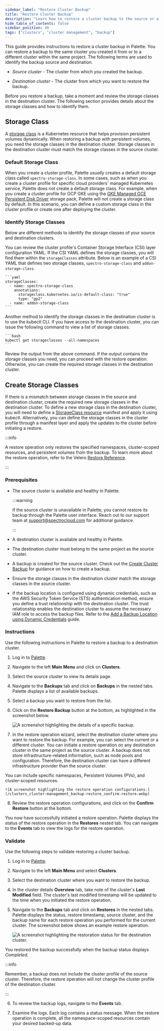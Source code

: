 ```yaml
---
sidebar_label: "Restore Cluster Backup"
title: "Restore Cluster Backup"
description: "Learn how to restore a cluster backup to the source or a different cluster."
hide_table_of_contents: false
sidebar_position: 40
tags: ["clusters", "cluster management", "backup"]
---
```


This guide provides instructions to restore a cluster backup in Palette. You can restore a backup to the same cluster
you created it from or to a different cluster within the same project. The following terms are used to identify the
backup source and destination.

- _Source cluster_ - The cluster from which you created the backup.

- _Destination cluster_ - The cluster from which you want to restore the backup.

Before you restore a backup, take a moment and review the storage classes in the destination cluster. The following
section provides details about the storage classes and how to identify them.

## Storage Class

A [storage class](https://kubernetes.io/docs/concepts/storage/storage-classes/) is a Kubernetes resource that helps
provision persistent volumes dynamically. When restoring a backup with persistent volumes, you need the storage classes
in the destination cluster. Storage classes in the destination cluster must match the storage classes in the source
cluster.

### Default Storage Class

When you create a cluster profile, Palette _usually_ creates a default storage class called `spectro-storage-class`. In
some cases, such as when you create a cluster profile for specific cloud providers' managed Kubernetes service, Palette
does not create a default storage class. For example, when you create a cluster profile for GCP GKE using the
[GKE Managed GCE Persistent Disk Driver](https://docs.spectrocloud.com/integrations/gce) storage pack, Palette will not
create a storage class by default. In this scenario, you can define a custom storage class in the cluster profile or
create one after deploying the cluster.

### Identify Storage Classes

Below are different methods to identify the storage classes of your source and destination clusters.

You can review the cluster profile's Container Storage Interface (CSI) layer configuration YAML. If the CSI YAML defines
the storage classes, you will find them within the `storageClasses` attribute. Below is an example of a CSI YAML that
defines two storage classes, `spectro-storage-class` and `addon-storage-class`.

    ```yaml
    storageClasses:
      - name: spectro-storage-class
        annotations:
          storageclass.kubernetes.io/is-default-class: "true"
          type: "gp2"
      - name: addon-storage-class
    ```

Another method to identify the storage classes in the destination cluster is to use the kubectl CLI. If you have access
to the destination cluster, you can issue the following command to view a list of storage classes.

    ```bash
    kubectl get storageclasses --all-namespaces
    ```

Review the output from the above command. If the output contains the storage classes you need, you can proceed with the
restore operation. Otherwise, you can create the required storage classes in the destination cluster.

## Create Storage Classes

If there is a mismatch between storage classes in the source and destination cluster, create the required new storage
classes in the destination cluster. To define a new storage class in the destination cluster, you will need to define a
[StorageClass resource](https://kubernetes.io/docs/concepts/storage/storage-classes/#the-storageclass-resource) manifest
and apply it using kubectl. Alternatively, you can define the storage classes in the cluster profile through a manifest
layer and apply the updates to the cluster before initiating a restore.

:::info

A restore operation only restores the specified namespaces, cluster-scoped resources, and persistent volumes from the
backup. To learn more about the restore operation, refer to the Velero
[Restore Reference](https://velero.io/docs/main/restore-reference).

:::

### Prerequisites

- The source cluster is available and healthy in Palette.

  :::warning

  If the source cluster is unavailable in Palette, you cannot restore its backup through the Palette user interface.
  Reach out to our support team at [support@spectrocloud.com](mailto:support@spectrocloud.com) for additional guidance.

  :::

- A destination cluster is available and healthy in Palette.

- The destination cluster must belong to the same project as the source cluster.

- A backup is created for the source cluster. Check out the [Create Cluster Backup](create-cluster-backup.md) for
  guidance on how to create a backup.

- Ensure the storage classes in the destination cluster match the storage classes in the source cluster.

- If the backup location is configured using dynamic credentials, such as the AWS Security Token Service (STS)
  authentication method, ensure you define a trust relationship with the destination cluster. The trust relationship
  enables the destination cluster to assume the necessary IAM role to access the backup files. Refer to the
  [Add a Backup Location using Dynamic Credentials](add-backup-location-dynamic.md) guide.

### Instructions

Use the following instructions in Palette to restore a backup to a destination cluster.

1. Log in to [Palette](https://console.spectrocloud.com).

2. Navigate to the left **Main Menu** and click on **Clusters**.

3. Select the source cluster to view its details page.

4. Navigate to the **Backups** tab and click on **Backups** in the nested tabs. Palette displays a list of available
   backups.

5. Select a backup you want to restore from the list.

6. Click on the **Restore Backup** button at the bottom, as highlighted in the screenshot below.

   ![A screenshot highlighting the details of a specific backup.](/clusters_cluster-management_backup-restore_restore.webp)

7. In the restore operation wizard, select the destination cluster where you want to restore the backup. For example,
   you can select the current or a different cluster. You can initiate a restore operation on any destination cluster in
   the same project as the source cluster. A backup does not store infrastructure-related information, such as node
   pools and configuration. Therefore, the destination cluster can have a different infrastructure provider than the
   source cluster.

You can include specific namespaces, Persistent Volumes (PVs), and cluster-scoped resources.

    ![A screenshot highlighting the restore operation configurations.](/clusters_cluster-management_backup-restore_confirm-restore.webp)

8. Review the restore operation configurations, and click on the **Confirm Restore** button at the bottom.

You now have successfully initiated a restore operation. Palette displays the status of the restore operation in the
**Restores** nested tab. You can navigate to the **Events** tab to view the logs for the restore operation.

### Validate

Use the following steps to validate restoring a cluster backup.

1. Log in to [Palette](https://console.spectrocloud.com/).

2. Navigate to the left **Main Menu** and select **Clusters**.

3. Select the destination cluster where you want to restore the backup.

4. In the cluster details **Overview** tab, take note of the cluster's **Last Modified** field. The cluster's last
   modified timestamp will be updated to the time when you initiated the restore operation.

5. Navigate to the **Backups** tab and click on **Restores** in the nested tabs. Palette displays the status, restore
   timestamp, source cluster, and the backup name for each restore operation you performed for the current cluster. The
   screenshot below shows an example restore operation.

   ![A screenshot highlighting the restoration status for the destination cluster.](/clusters_cluster-management_backup-restore_verify-restore.webp)

You restored the backup successfully when the backup status displays _Completed_.

:::info

Remember, a backup does not include the cluster profile of the source cluster. Therefore, the restore operation will not
change the cluster profile of the destination cluster.

:::

6. To review the backup logs, navigate to the **Events** tab.

7. Examine the logs. Each log contains a status message. When the restore operation is complete, all the
   namespace-scoped resources contain your desired backed-up data.
